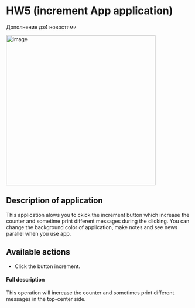 # HW5 (increment App application)

Дополнение дз4 новостями

<img width="408" alt="image" src="https://user-images.githubusercontent.com/61533809/210195324-18c30e8b-ffd7-41ca-97fc-13aa4dc0ac03.png">

## Description of application

This application alows you to ckick the increment button which increase the counter and sometime print different messages during the clicking. You can change the background color of application, make notes and see news parallel when you use app.

## Available actions
- Click the button increment.
#### Full description
This operation will increase the counter and sometimes print different messages in the top-center side.
